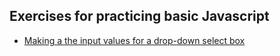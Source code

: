 Exercises for practicing basic Javascript
-----------------------------------------

- [Making a the input values for a drop-down select box](./select-box)
